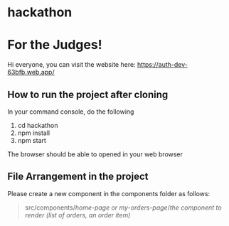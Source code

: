 # hackathon

# For the Judges!
Hi everyone, you can visit the website here: https://auth-dev-63bfb.web.app/

## How to run the project after cloning
In your command console, do the following
1. cd hackathon
2. npm install
3. npm start

The browser should be able to opened in your web browser

## File Arrangement in the project
Please create a new component in the components folder as follows:
> src/components/*home-page or my-orders-page*/*the component to render (list of orders, an order item)*
